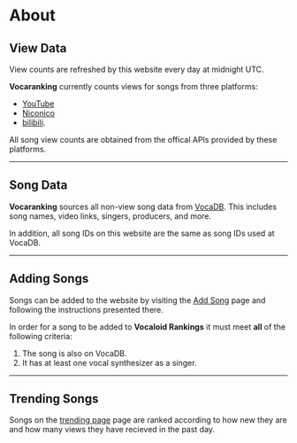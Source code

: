 # **About**

## View Data
View counts are refreshed by this website every day at midnight UTC.

**Vocaranking** currently counts views for songs from three platforms:
- [YouTube](https://www.youtube.com)
- [Niconico](https://www.nicovideo.jp/)
- [bilibili](https://www.bilibili.tv). 

All song view counts are obtained from the offical APIs provided by these platforms.

---

## Song Data
**Vocaranking** sources all non-view song data from [VocaDB](https://vocadb.net/). 
This includes song names, video links, singers, producers, and more.

In addition, all song IDs on this website are the same as song IDs used at VocaDB.

---

## Adding Songs
Songs can be added to the website by visiting the [Add Song](./song/add) page and following the instructions presented there.

In order for a song to be added to **Vocaloid Rankings** it must meet **all** of the following criteria:

1. The song is also on VocaDB.
2. It has at least one vocal synthesizer as a singer.

---

## Trending Songs
Songs on the [trending page](./rankings/trending) page are ranked according to how new they are and how many views they have recieved in the past day.
